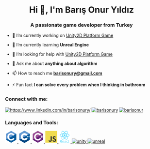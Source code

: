 <h1 align="center">Hi 👋, I'm Barış Onur Yıldız</h1>
<h3 align="center">A passionate game developer from Turkey</h3>

- 🔭 I’m currently working on [Unity2D Platform Game](https://github.com/barisonuryy/2DPenguinGameI)

- 🌱 I’m currently learning **Unreal Engine**

- 🤝 I’m looking for help with [Unity2D Platform Game](https://github.com/barisonuryy/2DPenguinGameI)

- 💬 Ask me about **anything about algorithm**

- 📫 How to reach me **barisonury@gmail.com**

- ⚡ Fun fact **I can solve every problem when I thinking in bathroom**

<h3 align="left">Connect with me:</h3>
<p align="left">
<a href="https://linkedin.com/in/https://www.linkedin.com/in/barisonury/" target="blank"><img align="center" src="https://raw.githubusercontent.com/rahuldkjain/github-profile-readme-generator/master/src/images/icons/Social/linked-in-alt.svg" alt="https://www.linkedin.com/in/barisonury/" height="30" width="40" /></a>
<a href="[https://instagram.com/barisonury](https://www.instagram.com/barisonury?igsh=MWc5aXB5cjVwemJyNQ==)" target="blank"><img align="center" src="https://raw.githubusercontent.com/rahuldkjain/github-profile-readme-generator/master/src/images/icons/Social/instagram.svg" alt="barisonury" height="30" width="40" /></a>
<a href="https://discord.gg/barisonur" target="blank"><img align="center" src="https://raw.githubusercontent.com/rahuldkjain/github-profile-readme-generator/master/src/images/icons/Social/discord.svg" alt="barisonur" height="30" width="40" /></a>
</p>

<h3 align="left">Languages and Tools:</h3>
<p align="left"> <a href="https://www.cprogramming.com/" target="_blank" rel="noreferrer"> <img src="https://raw.githubusercontent.com/devicons/devicon/master/icons/c/c-original.svg" alt="c" width="40" height="40"/> </a> <a href="https://www.w3schools.com/cpp/" target="_blank" rel="noreferrer"> <img src="https://raw.githubusercontent.com/devicons/devicon/master/icons/cplusplus/cplusplus-original.svg" alt="cplusplus" width="40" height="40"/> </a> <a href="https://www.w3schools.com/cs/" target="_blank" rel="noreferrer"> <img src="https://raw.githubusercontent.com/devicons/devicon/master/icons/csharp/csharp-original.svg" alt="csharp" width="40" height="40"/> </a> <a href="https://developer.mozilla.org/en-US/docs/Web/JavaScript" target="_blank" rel="noreferrer"> <img src="https://raw.githubusercontent.com/devicons/devicon/master/icons/javascript/javascript-original.svg" alt="javascript" width="40" height="40"/> </a> <a href="https://reactjs.org/" target="_blank" rel="noreferrer"> <img src="https://raw.githubusercontent.com/devicons/devicon/master/icons/react/react-original-wordmark.svg" alt="react" width="40" height="40"/> </a> <a href="https://unity.com/" target="_blank" rel="noreferrer"> <img src="https://www.vectorlogo.zone/logos/unity3d/unity3d-icon.svg" alt="unity" width="40" height="40"/> </a> <a href="https://unrealengine.com/" target="_blank" rel="noreferrer"> <img src="https://raw.githubusercontent.com/kenangundogan/fontisto/036b7eca71aab1bef8e6a0518f7329f13ed62f6b/icons/svg/brand/unreal-engine.svg" alt="unreal" width="40" height="40"/> </a> </p>

